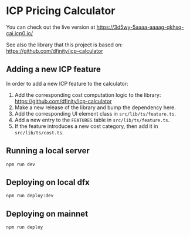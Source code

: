 # ICP Pricing Calculator

You can check out the live version at https://3d5wy-5aaaa-aaaag-qkhsq-cai.icp0.io/

See also the library that this project is based on: https://github.com/dfinity/icp-calculator

## Adding a new ICP feature

In order to add a new ICP feature to the calculator:

1. Add the corresponding cost computation logic to the library: https://github.com/dfinity/icp-calculator
2. Make a new release of the library and bump the dependency here.
3. Add the corresponding UI element class in `src/lib/ts/feature.ts`.
4. Add a new entry to the `FEATURES` table in `src/lib/ts/feature.ts`.
5. If the feature introduces a new cost category, then add it in `src/lib/ts/cost.ts`.

## Running a local server

```
npm run dev
```

## Deploying on local dfx

```
npm run deploy:dev
```

## Deploying on mainnet

```
npm run deploy
```
